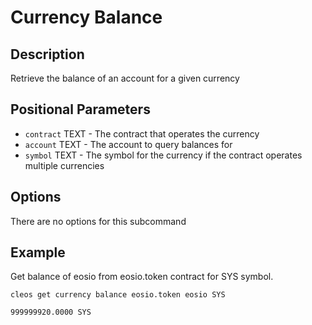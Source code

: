 # Currency Balance
## Description

Retrieve the balance of an account for a given currency

## Positional Parameters

* `contract` TEXT - The contract that operates the currency
* `account` TEXT - The account to query balances for
* `symbol` TEXT - The symbol for the currency if the contract operates multiple currencies

## Options

There are no options for this subcommand

## Example

Get balance of eosio from eosio.token contract for SYS symbol.

    cleos get currency balance eosio.token eosio SYS

```
999999920.0000 SYS
```